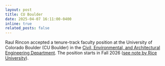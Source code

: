 ```yaml
---
layout: post
title: CU Boulder
date: 2025-04-07 16:11:00-0400
inline: true
related_posts: false
---
```


Raul Rincon accepted a tenure-track faculty position at the University of Colorado Boulder (CU Boulder) in the [Civil, Environmental, and Architectural Engineering Department](https://www.colorado.edu/ceae/). The position starts in Fall 2026 ([see note by Rice University](https://engineering.rice.edu/news/raul-rincon-25-engineering-long-term-resilience-and-recovery-all)).
​
